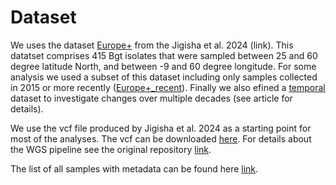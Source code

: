 # Dataset
We uses the dataset <ins>Europe+</ins> from the Jigisha et al. 2024 (link). This datatset comprises 415 Bgt isolates that were sampled between 25 and 60 degree latitude North, and between -9 and 60 degree longitude.
For some analysis we used a subset of this dataset including only samples collected in 2015 or more recently (<ins>Europe+_recent</ins>). Finally we also efined a <ins>temporal</ins> dataset to investigate changes over multiple decades (see article for details). 

We use the vcf file produced by Jigisha et al. 2024 as a starting point for most of the analyses. The vcf can be downloaded [here](https://doi.org/10.5281/zenodo.13903934). For details about the WGS pipeline see the original repository [link](https://github.com/fmenardo/Bgt_popgen_Europe_2024/blob/Bgt_ms/WGS_pipeline/WGS_pipeline.md).

The list of all samples with metadata can be found here [link](Dataset/Supplementary_Data_S1.csv).
